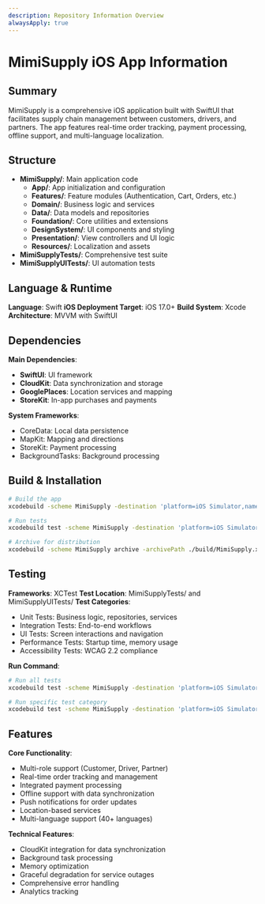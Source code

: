 ```yaml
---
description: Repository Information Overview
alwaysApply: true
---
```


# MimiSupply iOS App Information

## Summary
MimiSupply is a comprehensive iOS application built with SwiftUI that facilitates supply chain management between customers, drivers, and partners. The app features real-time order tracking, payment processing, offline support, and multi-language localization.

## Structure
- **MimiSupply/**: Main application code
  - **App/**: App initialization and configuration
  - **Features/**: Feature modules (Authentication, Cart, Orders, etc.)
  - **Domain/**: Business logic and services
  - **Data/**: Data models and repositories
  - **Foundation/**: Core utilities and extensions
  - **DesignSystem/**: UI components and styling
  - **Presentation/**: View controllers and UI logic
  - **Resources/**: Localization and assets
- **MimiSupplyTests/**: Comprehensive test suite
- **MimiSupplyUITests/**: UI automation tests

## Language & Runtime
**Language**: Swift
**iOS Deployment Target**: iOS 17.0+
**Build System**: Xcode
**Architecture**: MVVM with SwiftUI

## Dependencies
**Main Dependencies**:
- **SwiftUI**: UI framework
- **CloudKit**: Data synchronization and storage
- **GooglePlaces**: Location services and mapping
- **StoreKit**: In-app purchases and payments

**System Frameworks**:
- CoreData: Local data persistence
- MapKit: Mapping and directions
- StoreKit: Payment processing
- BackgroundTasks: Background processing

## Build & Installation
```bash
# Build the app
xcodebuild -scheme MimiSupply -destination 'platform=iOS Simulator,name=iPhone 15 Pro' build

# Run tests
xcodebuild test -scheme MimiSupply -destination 'platform=iOS Simulator,name=iPhone 15 Pro'

# Archive for distribution
xcodebuild -scheme MimiSupply archive -archivePath ./build/MimiSupply.xcarchive
```

## Testing
**Frameworks**: XCTest
**Test Location**: MimiSupplyTests/ and MimiSupplyUITests/
**Test Categories**:
- Unit Tests: Business logic, repositories, services
- Integration Tests: End-to-end workflows
- UI Tests: Screen interactions and navigation
- Performance Tests: Startup time, memory usage
- Accessibility Tests: WCAG 2.2 compliance

**Run Command**:
```bash
# Run all tests
xcodebuild test -scheme MimiSupply -destination 'platform=iOS Simulator,name=iPhone 15 Pro'

# Run specific test category
xcodebuild test -scheme MimiSupply -destination 'platform=iOS Simulator,name=iPhone 15 Pro' -only-testing:MimiSupplyTests/Performance
```

## Features
**Core Functionality**:
- Multi-role support (Customer, Driver, Partner)
- Real-time order tracking and management
- Integrated payment processing
- Offline support with data synchronization
- Push notifications for order updates
- Location-based services
- Multi-language support (40+ languages)

**Technical Features**:
- CloudKit integration for data synchronization
- Background task processing
- Memory optimization
- Graceful degradation for service outages
- Comprehensive error handling
- Analytics tracking